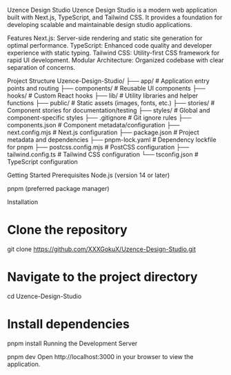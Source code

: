 Uzence Design Studio
Uzence Design Studio is a modern web application built with Next.js, TypeScript, and Tailwind CSS. It provides a foundation for developing scalable and maintainable design studio applications.​

Features
Next.js: Server-side rendering and static site generation for optimal performance.
TypeScript: Enhanced code quality and developer experience with static typing.
Tailwind CSS: Utility-first CSS framework for rapid UI development.
Modular Architecture: Organized codebase with clear separation of concerns.​

Project Structure
Uzence-Design-Studio/
├── app/                # Application entry points and routing
├── components/         # Reusable UI components
├── hooks/              # Custom React hooks
├── lib/                # Utility libraries and helper functions
├── public/             # Static assets (images, fonts, etc.)
├── stories/            # Component stories for documentation/testing
├── styles/             # Global and component-specific styles
├── .gitignore          # Git ignore rules
├── components.json     # Component metadata/configuration
├── next.config.mjs     # Next.js configuration
├── package.json        # Project metadata and dependencies
├── pnpm-lock.yaml      # Dependency lockfile for pnpm
├── postcss.config.mjs  # PostCSS configuration
├── tailwind.config.ts  # Tailwind CSS configuration
└── tsconfig.json       # TypeScript configuration

Getting Started
Prerequisites
Node.js (version 14 or later)

pnpm (preferred package manager)​

Installation

# Clone the repository
git clone https://github.com/XXXGokuX/Uzence-Design-Studio.git

# Navigate to the project directory
cd Uzence-Design-Studio

# Install dependencies
pnpm install
Running the Development Server

pnpm dev
Open http://localhost:3000 in your browser to view the application.
